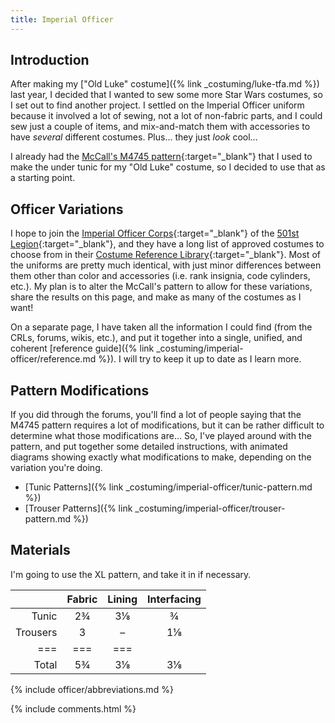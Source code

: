 ```yaml
---
title: Imperial Officer
---
```


<link rel="stylesheet" type="text/css" href="{{ '/assets/css/imperial-officer.css?v=' | append: site.github.build_revision | relative_url }}" />

## Introduction
After making my ["Old Luke" costume]({% link _costuming/luke-tfa.md %}) last year, I decided that I wanted to sew some more Star Wars costumes, so I set out to find another project. I settled on the Imperial Officer uniform because it involved a lot of sewing, not a lot of non-fabric parts, and I could sew just a couple of items, and mix-and-match them with accessories to have _several_ different costumes. Plus... they just _look_ cool...

I already had the [McCall's M4745 pattern](https://mccallpattern.mccall.com/m4745){:target="_blank"} that I used to make the under tunic for my "Old Luke" costume, so I decided to use that as a starting point.

## Officer Variations
I hope to join the [Imperial Officer Corps](http://www.imperialofficer.com){:target="_blank"} of the [501st Legion](http://www.501st.com){:target="_blank"}, and they have a long list of approved costumes to choose from in their [Costume Reference Library](http://databank.501st.com/databank/Costuming:IOC_CRL){:target="_blank"}. Most of the uniforms are pretty much identical, with just minor differences between them other than color and accessories (i.e. rank insignia, code cylinders, etc.). My plan is to alter the McCall's pattern to allow for these variations, share the results on this page, and make as many of the costumes as I want!

On a separate page, I have taken all the information I could find (from the CRLs, forums, wikis, etc.), and put it together into a single, unified, and coherent [reference guide]({% link _costuming/imperial-officer/reference.md %}). I will try to keep it up to date as I learn more.

## Pattern Modifications
If you did through the forums, you'll find a lot of people saying that the M4745 pattern requires a lot of modifications, but it can be rather difficult to determine what those modifications are... So, I've played around with the pattern, and put together some detailed instructions, with animated diagrams showing exactly what modifications to make, depending on the variation you're doing.

* [Tunic Patterns]({% link _costuming/imperial-officer/tunic-pattern.md %})
* [Trouser Patterns]({% link _costuming/imperial-officer/trouser-pattern.md %})

## Materials
I'm going to use the XL pattern, and take it in if necessary.

| | Fabric | Lining | Interfacing
|---:|:---:|:---:|:---:
| Tunic | 2¾ | 3⅛ | ¾
| Trousers | 3 | – | 1⅛
|===|===|===
| Total | 5¾ | 3⅛ | 3⅛

{% include officer/abbreviations.md %}

<script type="text/javascript" src="{{ '/assets/js/imperial-officer.js?v=' | append: site.github.build_revision | relative_url }}"></script>

{% include comments.html %}
